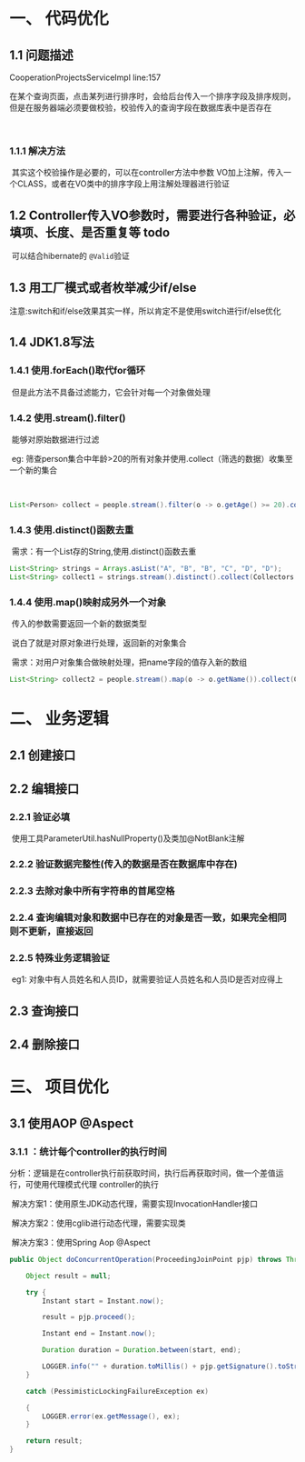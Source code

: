 # 一、  代码优化

## 1.1      问题描述

CooperationProjectsServiceImpl line:157

​	在某个查询页面，点击某列进行排序时，会给后台传入一个排序字段及排序规则，但是在服务器端必须要做校验，校验传入的查询字段在数据库表中是否存在

​	

### 1.1.1     解决方法

​	其实这个校验操作是必要的，可以在controller方法中参数 VO加上注解，传入一个CLASS，或者在VO类中的排序字段上用注解处理器进行验证

## 1.2      Controller传入VO参数时，需要进行各种验证，必填项、长度、是否重复等 todo

​	可以结合hibernate的	 `@Valid`验证

## 1.3      用工厂模式或者枚举减少if/else

​	注意:switch和if/else效果其实一样，所以肯定不是使用switch进行if/else优化

## 1.4      JDK1.8写法

### 1.4.1        使用.forEach()取代for循环

​	但是此方法不具备过滤能力，它会针对每一个对象做处理

### 1.4.2        使用.stream().filter()

​	能够对原始数据进行过滤

​	eg: 筛查person集合中年龄>20的所有对象并使用.collect（筛选的数据）收集至一个新的集合

​	

```java
List<Person> collect = people.stream().filter(o -> o.getAge() >= 20).collect(Collectors.toList());
```



### 1.4.3        使用.distinct()函数去重

​	需求：有一个List存的String,使用.distinct()函数去重

```java
List<String> strings = Arrays.asList("A", "B", "B", "C", "D", "D");
List<String> collect1 = strings.stream().distinct().collect(Collectors.toList());
```

### 1.4.4        使用.map()映射成另外一个对象

​	传入的参数需要返回一个新的数据类型

​	说白了就是对原对象进行处理，返回新的对象集合

​	需求：对用户对象集合做映射处理，把name字段的值存入新的数组

```java
List<String> collect2 = people.stream().map(o -> o.getName()).collect(Collectors.toList());
```

 

# 二、  业务逻辑

## 2.1      创建接口

## 2.2      编辑接口

### 2.2.1        验证必填

​	使用工具ParameterUtil.hasNullProperty()及类加@NotBlank注解

### 2.2.2        验证数据完整性(传入的数据是否在数据库中存在)

### 2.2.3        去除对象中所有字符串的首尾空格

### 2.2.4        查询编辑对象和数据中已存在的对象是否一致，如果完全相同则不更新，直接返回

### 2.2.5        特殊业务逻辑验证

​	eg1: 对象中有人员姓名和人员ID，就需要验证人员姓名和人员ID是否对应得上

## 2.3      查询接口

## 2.4      删除接口

# 三、  项目优化

## 3.1   使用AOP  @Aspect

### 3.1.1    ：统计每个controller的执行时间

​	分析：逻辑是在controller执行前获取时间，执行后再获取时间，做一个差值运行，可使用代理模式代理		controller的执行

​	解决方案1：使用原生JDK动态代理，需要实现InvocationHandler接口

​	解决方案2：使用cglib进行动态代理，需要实现类

​	解决方案3：使用Spring Aop @Aspect

```java
public Object doConcurrentOperation(ProceedingJoinPoint pjp) throws Throwable{

    Object result = null;

    try {
        Instant start = Instant.now();

        result = pjp.proceed();

        Instant end = Instant.now();

        Duration duration = Duration.between(start, end);

        LOGGER.info("" + duration.toMillis() + pjp.getSignature().toString());
    }

    catch (PessimisticLockingFailureException ex)

    {
        LOGGER.error(ex.getMessage(), ex);
    }

    return result;
}
```

 
